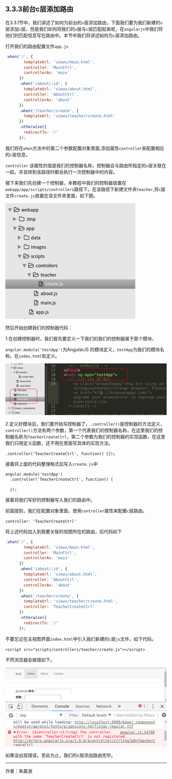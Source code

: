 
## 3.3.3前台c层添加路由

在3.3.1节中，我们讲述了如何为前台的`v`层添加路由，下面我们要为我们新建的`v`层添加`c`层，但是我们如何将我们的`v`层与`c`层匹配起来呢，在`angularjs`中我们将他们的匹配信息写在路由中。本节中我们将讲述如何为`c`层添加路由。

打开我们的路由配置文件`app.js`

```javascript
.when('/', {
        templateUrl: 'views/main.html',
        controller: 'MainCtrl',
        controllerAs: 'main'
      })
      .when('/about/:id', {
        templateUrl: 'views/about.html',
        controller: 'AboutCtrl',
        controllerAs: 'about'
      })
      .when('/teacher/create', {
        templateUrl: 'views/teacher/create.html'
      })
      .otherwise({
        redirectTo: '/'
      });
```

我们将在`when`方法中的第二个参数配置对象里面,添加属性`controller`来配置相应的`c`层信息。

`controller` 该属性的值是我们的控制器名称，控制器会与路由所指定的`v`层关联在一起，并且转到该路径时都会执行一次控制器中的内容。 

接下来我们先创建一个控制器，本教程中我们的控制器放置在`webapp/app/scripts/controllers`路径下。在该路径下新建文件夹`teacher`,将`c`层文件`create.js`放置在该文件夹里面，如下图。

![](image/2017-11-08-14-02-05.png) 

然后开始创建我们的控制器代码：

1.在创建控制器时，我们首先要定义一下我们的我们的控制器属于那个模块，

`angular.module('testApp')`为AngularJS 的模块定义，`testApp`为我们的模块名称。在`index.html`有定义。

![](image/2017-11-09-08-48-17.png) 

2.定义好模块后，我们要开始写控制器了，`.controller()`是控制器的方法定义，`controller()`方法有两个参数，第一个代表我们的控制器名称，在这里我们的控制器名称为`TeacherCreateCtrl`，第二个参数为我们的控制器的实现函数，在这里我们只用定义函数，还不用在里面写具体的实现方法。

`.controller('TeacherCreateCtrl', function() {});`

接着将上面的代码整理格式后写入`create.js`中

```javascropt
angular.module('testApp')
  .controller('TeacherCreateCtrl', function() {
    
  });
```

接着将我们写好的控制器写入我们的路由中。

前面提到，我们在配置对象里面，使用`controller`属性来配置`c`层路由。

`controller: 'TeacherCreateCtrl'`

将上述代码加入到我要关联的视图所在的路由，后代码如下

```javascript
.when('/', {
        templateUrl: 'views/main.html',
        controller: 'MainCtrl',
        controllerAs: 'main'
      })
      .when('/about/:id', {
        templateUrl: 'views/about.html',
        controller: 'AboutCtrl',
        controllerAs: 'about'
      })
      .when('/teacher/create', {
        templateUrl: 'views/teacher/create.html',
        controller: 'TeacherCreateCtrl'
      })
      .otherwise({
        redirectTo: '/'
      });
```

不要忘记在主视图界面`index.html`中引入我们新建的`c`层`js`文件，如下代码。

`<script src="scripts/controllers/teacher/create.js"></script>`

不然浏览器会报错如下。

![](image/2017-11-08-16-53-48.png) 

如果没出现错误，至此为止，我们的c层添加路由完毕。

---

作者：朱晨澍
